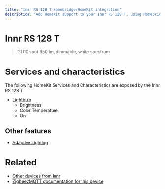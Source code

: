 ```yaml
---
title: "Innr RS 128 T Homebridge/HomeKit integration"
description: "Add HomeKit support to your Innr RS 128 T, using Homebridge, Zigbee2MQTT and homebridge-z2m."
---
```

<!---
This file has been GENERATED using src/docgen/docgen.ts
DO NOT EDIT THIS FILE MANUALLY!
-->
# Innr RS 128 T
> GU10 spot 350 lm, dimmable, white spectrum


# Services and characteristics
The following HomeKit Services and Characteristics are exposed by
the Innr RS 128 T

* [Lightbulb](../../light.md)
  * Brightness
  * Color Temperature
  * On

## Other features
* [Adaptive Lighting](../../light.md)

# Related
* [Other devices from Innr](../index.md#innr)
* [Zigbee2MQTT documentation for this device](https://www.zigbee2mqtt.io/devices/RS_128_T.html)